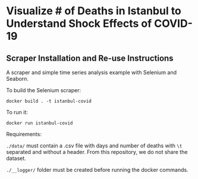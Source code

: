 # Visualize # of Deaths in Istanbul to Understand Shock Effects of COVID-19

## Scraper Installation and Re-use Instructions

A scraper and simple time series analysis example with Selenium and Seaborn.

To build the Selenium scraper:

```docker build . -t istanbul-covid```

To run it:

```docker run istanbul-covid```

Requirements:

`./data/` must contain a .csv file with days and number of deaths with `\t` separated and without a header. From this repository, we do not share the dataset.

`./__logger/` folder must be created before running the docker commands.

